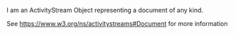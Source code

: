 I am an ActivityStream Object representing a document of any kind.

See https://www.w3.org/ns/activitystreams#Document for more information